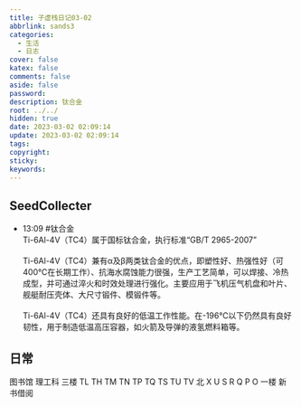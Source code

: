 ```yaml
---
title: 子虚栈日记03-02
abbrlink: sands3
categories:
  - 生活
  - 日志
cover: false
katex: false
comments: false
aside: false
password:
description: 钛合金
root: ../../
hidden: true
date: 2023-03-02 02:09:14
update: 2023-03-02 02:09:14
tags:
copyright:
sticky:
keywords:
---
```


## SeedCollecter
- 13:09 #钛合金 <br>Ti-6Al-4V（TC4）属于国标钛合金，执行标准“GB/T 2965-2007”<br><br>Ti-6Al-4V（TC4）兼有α及β两类钛合金的优点，即塑性好、热强性好（可400℃在长期工作）、抗海水腐蚀能力很强，生产工艺简单，可以焊接、冷热成型，并可通过淬火和时效处理进行强化。主要应用于飞机压气机盘和叶片、舰艇耐压壳体、大尺寸锻件、模锻件等。<br><br>Ti-6Al-4V（TC4）还具有良好的低温工作性能。在-196℃以下仍然具有良好韧性，用于制造低温高压容器，如火箭及导弹的液氢燃料箱等。 


## 日常
图书馆
理工科 三楼 TL TH TM TN TP TQ TS TU TV
北 X U S R Q P O
一楼 新书借阅